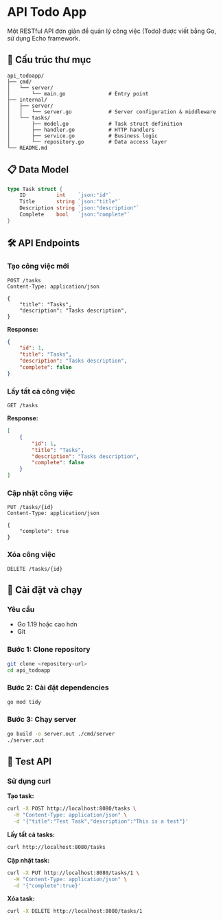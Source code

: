 # API Todo App

Một RESTful API đơn giản để quản lý công việc (Todo) được viết bằng Go, sử dụng Echo framework.

## 📁 Cấu trúc thư mục

```
api_todoapp/
├── cmd/
│   └── server/
│       └── main.go              # Entry point
├── internal/
│   ├── server/
│   │   └── server.go            # Server configuration & middleware
│   └── tasks/
│       ├── model.go             # Task struct definition
│       ├── handler.go           # HTTP handlers
│       ├── service.go           # Business logic
│       └── repository.go        # Data access layer
└── README.md
```


## 📋 Data Model

```go
type Task struct {
    ID          int    `json:"id"`
    Title       string `json:"title"`
    Description string `json:"description"`
    Complete    bool   `json:"complete"`
}
```
## 🛠️ API Endpoints

### Tạo công việc mới
```http
POST /tasks
Content-Type: application/json

{
    "title": "Tasks",
    "description": "Tasks description",
}
```

**Response:**
```json
{
    "id": 1,
    "title": "Tasks",
    "description": "Tasks description",
    "complete": false
}
```

### Lấy tất cả công việc
```http
GET /tasks
```

**Response:**
```json
[
    {
        "id": 1,
        "title": "Tasks",
        "description": "Tasks description",
        "complete": false
    }
]
```

### Cập nhật công việc
```http
PUT /tasks/{id}
Content-Type: application/json

{
    "complete": true
}
```

### Xóa công việc
```http
DELETE /tasks/{id}
```

## 🚀 Cài đặt và chạy

### Yêu cầu
- Go 1.19 hoặc cao hơn
- Git

### Bước 1: Clone repository
```bash
git clone <repository-url>
cd api_todoapp
```

### Bước 2: Cài đặt dependencies
```bash
go mod tidy
```

### Bước 3: Chạy server
```bash
go build -o server.out ./cmd/server
./server.out
```

## 🧪 Test API

### Sử dụng curl

**Tạo task:**
```bash
curl -X POST http://localhost:8080/tasks \
  -H "Content-Type: application/json" \
  -d '{"title":"Test Task","description":"This is a test"}'
```

**Lấy tất cả tasks:**
```bash
curl http://localhost:8080/tasks
```

**Cập nhật task:**
```bash
curl -X PUT http://localhost:8080/tasks/1 \
  -H "Content-Type: application/json" \
  -d '{"complete":true}'
```

**Xóa task:**
```bash
curl -X DELETE http://localhost:8080/tasks/1
```
